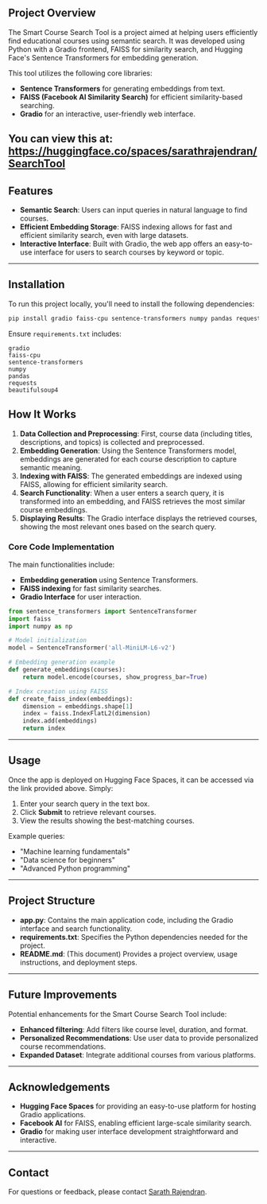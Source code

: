 ## Project Overview

The Smart Course Search Tool is a project aimed at helping users efficiently find educational courses using semantic search. It was developed using Python with a Gradio frontend, FAISS for similarity search, and Hugging Face's Sentence Transformers for embedding generation.

This tool utilizes the following core libraries:
- **Sentence Transformers** for generating embeddings from text.
- **FAISS (Facebook AI Similarity Search)** for efficient similarity-based searching.
- **Gradio** for an interactive, user-friendly web interface.

You can view this at:
https://huggingface.co/spaces/sarathrajendran/SearchTool
---

## Features

- **Semantic Search**: Users can input queries in natural language to find courses.
- **Efficient Embedding Storage**: FAISS indexing allows for fast and efficient similarity search, even with large datasets.
- **Interactive Interface**: Built with Gradio, the web app offers an easy-to-use interface for users to search courses by keyword or topic.

---

## Installation

To run this project locally, you'll need to install the following dependencies:
```bash
pip install gradio faiss-cpu sentence-transformers numpy pandas requests beautifulsoup4
```

Ensure `requirements.txt` includes:
```plaintext
gradio
faiss-cpu
sentence-transformers
numpy
pandas
requests
beautifulsoup4
```

## How It Works

1. **Data Collection and Preprocessing**: First, course data (including titles, descriptions, and topics) is collected and preprocessed. 
2. **Embedding Generation**: Using the Sentence Transformers model, embeddings are generated for each course description to capture semantic meaning.
3. **Indexing with FAISS**: The generated embeddings are indexed using FAISS, allowing for efficient similarity search.
4. **Search Functionality**: When a user enters a search query, it is transformed into an embedding, and FAISS retrieves the most similar course embeddings.
5. **Displaying Results**: The Gradio interface displays the retrieved courses, showing the most relevant ones based on the search query.

### Core Code Implementation
The main functionalities include:
- **Embedding generation** using Sentence Transformers.
- **FAISS indexing** for fast similarity searches.
- **Gradio Interface** for user interaction.

```python
from sentence_transformers import SentenceTransformer
import faiss
import numpy as np

# Model initialization
model = SentenceTransformer('all-MiniLM-L6-v2')

# Embedding generation example
def generate_embeddings(courses):
    return model.encode(courses, show_progress_bar=True)

# Index creation using FAISS
def create_faiss_index(embeddings):
    dimension = embeddings.shape[1]
    index = faiss.IndexFlatL2(dimension)
    index.add(embeddings)
    return index
```

---

## Usage

Once the app is deployed on Hugging Face Spaces, it can be accessed via the link provided above. Simply:
1. Enter your search query in the text box.
2. Click **Submit** to retrieve relevant courses.
3. View the results showing the best-matching courses.

Example queries:
- "Machine learning fundamentals"
- "Data science for beginners"
- "Advanced Python programming"

---


## Project Structure

- **app.py**: Contains the main application code, including the Gradio interface and search functionality.
- **requirements.txt**: Specifies the Python dependencies needed for the project.
- **README.md**: (This document) Provides a project overview, usage instructions, and deployment steps.

---

## Future Improvements

Potential enhancements for the Smart Course Search Tool include:
- **Enhanced filtering**: Add filters like course level, duration, and format.
- **Personalized Recommendations**: Use user data to provide personalized course recommendations.
- **Expanded Dataset**: Integrate additional courses from various platforms.

---

## Acknowledgements

- **Hugging Face Spaces** for providing an easy-to-use platform for hosting Gradio applications.
- **Facebook AI** for FAISS, enabling efficient large-scale similarity search.
- **Gradio** for making user interface development straightforward and interactive.

---

## Contact

For questions or feedback, please contact [Sarath Rajendran](mailto:sarath.rajendran.2021@gmail.com).
